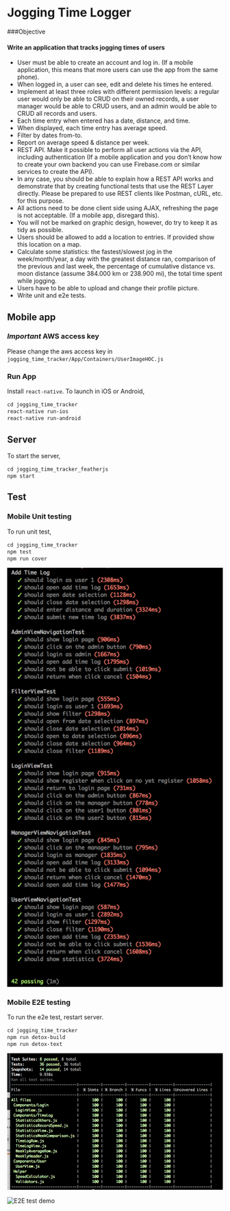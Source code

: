 # Jogging Time Logger

###Objective
#### Write an application that tracks jogging times of users

* User must be able to create an account and log in. (If a mobile application, this means that more users can use the app from the same phone).
* When logged in, a user can see, edit and delete his times he entered.
* Implement at least three roles with different permission levels: a regular user would only be able to CRUD on their owned records, a user manager would be able to CRUD users, and an admin would be able to CRUD all records and users.
* Each time entry when entered has a date, distance, and time.
* When displayed, each time entry has average speed.
* Filter by dates from-to.
* Report on average speed & distance per week.
* REST API. Make it possible to perform all user actions via the API, including authentication (If a mobile application and you don’t know how to create your own backend you can use Firebase.com or similar services to create the API).
* In any case, you should be able to explain how a REST API works and demonstrate that by creating functional tests that use the REST Layer directly. Please be prepared to use REST clients like Postman, cURL, etc. for this purpose.
* All actions need to be done client side using AJAX, refreshing the page is not acceptable. (If a mobile app, disregard this).
* You will not be marked on graphic design, however, do try to keep it as tidy as possible.
* Users should be allowed to add a location to entries. If provided show this location on a map.
* Calculate some statistics: the fastest/slowest jog in the week/month/year, a day with the greatest distance ran, comparison of the previous and last week, the percentage of cumulative distance vs. moon distance (assume 384.000 km or 238.900 mi), the total time spent while jogging.
* Users have to be able to upload and change their profile picture.
* Write unit and e2e tests.


## Mobile app

### *Important* AWS access key

Please change the aws access key in `jogging_time_tracker/App/Containers/UserImageHOC.js`

### Run App

Install `react-native`. To launch in iOS or Android,

```
cd jogging_time_tracker
react-native run-ios 
react-native run-android
```

## Server

To start the server,

```
cd jogging_time_tracker_featherjs
npm start
```

## Test

### Mobile Unit testing

To run unit test,

```
cd jogging_time_tracker
npm test
npm run cover
```

![E2E Test](doc/detox_test.png "E2E Test Result")

### Mobile E2E testing

To run the e2e test, restart server. 

```
cd jogging_time_tracker
npm run detox-build
npm run detox-text
```

![Test Coverage](doc/jest_cover.png "Test Coverage Result")

![E2E test demo](doc/jest_demo.gif "Test Coverage Test demo")

